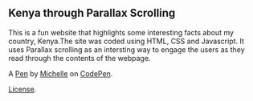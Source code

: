 Kenya through Parallax Scrolling
--------------------------------
This is a fun website that highlights some interesting facts about my country, Kenya.The site was coded using HTML, CSS and Javascript. It uses Parallax scrolling as an intersting way to engage the users as they read through the contents of the webpage. 

A [Pen](https://codepen.io/yellow-mellow/pen/rNrWGVz) by [Michelle](https://codepen.io/yellow-mellow) on [CodePen](https://codepen.io).

[License](https://codepen.io/license/pen/rNrWGVz).